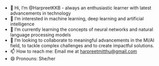 - 👋 Hi, I’m @HarpreetKKB - always an enthusiastic learner with latest advancements in technology
- 👀 I’m interested in machine learning, deep learning and artificial intelligence 
- 🌱 I’m currently learning the concepts of neural networks and natural language processing models
- 💞️ I’m looking to collaborate to meaningful advancements in the Ml/AI field, to tackle complex challenges and to create impactful solutions.
- 📫 How to reach me: Email me at harpreetmitthu@gmail.com
- 😄 Pronouns: She/her


<!---
HarpreetKKB/HarpreetKKB is a ✨ special ✨ repository because its `README.md` (this file) appears on your GitHub profile.
You can click the Preview link to take a look at your changes.
--->
